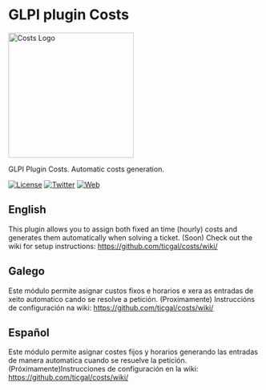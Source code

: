 # GLPI plugin Costs

<img src="https://raw.githubusercontent.com/ticgal/costs/multimedia/costs-logo-trans.png" alt="Costs Logo" height="250px" width="250px" class="js-lazy-loaded">

GLPI Plugin Costs. Automatic costs generation.

[![License](https://img.shields.io/badge/License-GNU%20AGPLv3-blue.svg?style=flat-square)](https://gitlab.com/TICgal/gdrive/blob/master/LICENSE)
[![Twitter](https://img.shields.io/badge/Twitter-TICgal-blue.svg?style=flat-square)](https://twitter.com/ticgalcom)
[![Web](https://img.shields.io/badge/Web-TICgal-blue.svg?style=flat-square)](https://tic.gal/)

## English
This plugin allows you to assign both fixed an time (hourly) costs and generates them automatically when solving a ticket.
(Soon) Check out the wiki for setup instructions: https://github.com/ticgal/costs/wiki/

## Galego
Este módulo permite asignar custos fixos e horarios e xera as entradas de xeito automatico cando se resolve a petición.
(Proximamente) Instruccións de configuración na wiki: https://github.com/ticgal/costs/wiki/

## Español
Este módulo permite asignar costes fijos y horarios generando las entradas de manera automatica cuando se resuelve la petición.
(Próximamente)Instrucciones de configuración en la wiki: https://github.com/ticgal/costs/wiki/

